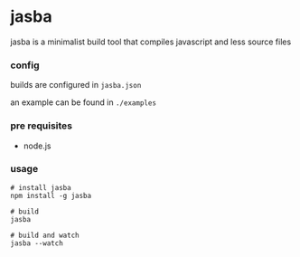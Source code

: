 # jasba

jasba is a minimalist build tool that compiles javascript and less source files

### config

builds are configured in `jasba.json`

an example can be found in `./examples`

### pre requisites

- node.js

### usage

    # install jasba
    npm install -g jasba
    
    # build
    jasba
    
    # build and watch
    jasba --watch
